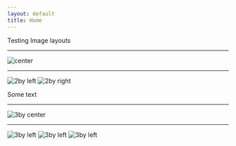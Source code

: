 ```yaml
---
layout: default
title: Home
---
```


Testing Image layouts

------

![center](http://placehold.it/800x300 "Large example image")

-----

![2by left](http://placehold.it/400x200 "Medium example image")
![2by right](http://placehold.it/400x200 "Medium example image")

Some text

------

![3by center](http://placehold.it/400x200 "Medium example image")

------

![3by left](http://placehold.it/400x200 "Medium example image")
![3by left](http://placehold.it/400x200 "Medium example image")
![3by left](http://placehold.it/400x200 "Medium example image")
